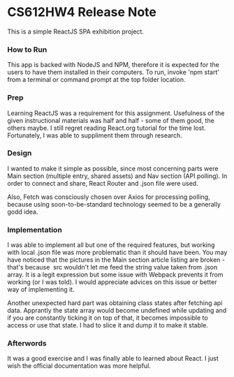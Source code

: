 # CS612HW4 Release Note
This is a simple ReactJS SPA exhibition project.

### How to Run
This app is backed with NodeJS and NPM, therefore it is expected for the users to have them installed in their computers. To run, invoke 'npm start' from a terminal or command prompt at the top folder location. 

### Prep
Learning ReactJS was a requirement for this assignment. Usefulness of the given instructional materials was half and half - some of them good, the others maybe. I still regret reading React.org tutorial for the time lost. Fortunately, I was able to suppliment them through research. 

### Design
I wanted to make it simple as possible, since most concerning parts were Main section (multiple entry, shared assets) and Nav section (API polling). In order to connect and share, React Router and .json file were used. 

Also, Fetch was consciously chosen over Axios for processing polling, because using soon-to-be-standard technology seemed to be a generally godd idea.

### Implementation
I was able to implement all but one of the required features, but working with local .json file was more problematic than it should have been. You may have noticed that the pictures in the Main section article listing are broken - that's because <img> src wouldn't let me feed the string value taken from .json array. It is a legit expression but some issue with Webpack prevents it from working (or I was told). I would appreciate advices on this issue or better way of implementing it. 

Another unexpected hard part was obtaining class states after fetching api data. Apprantly the state array would become undefined while updating and if you are constantly ticking it on top of that, it becomes impossible to access or use that state. I had to slice it and dump it to make it stable.

### Afterwords
It was a good exercise and I was finally able to learned about React. I just wish the official documentation was more helpful.
